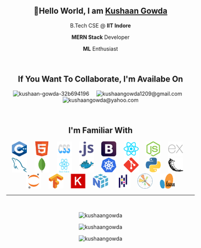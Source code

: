 <h2 align="center">👋Hello World, I am <strong><a href="https://kushaangowda.netlify.app/" target="_blank">Kushaan Gowda</a></strong></h2>
<p align="center">B.Tech CSE @ <strong>IIT Indore</strong></p>
<p align="center"><strong>MERN Stack</strong> Developer</p>
<p align="center"><strong>ML</strong> Enthusiast</p>
<br />
<h2 align="center">If You Want To Collaborate, I'm Availabe On</h2>
<p align="center">
	<a style="text-decoration: none" href="https://www.linkedin.com/in/kushaan-gowda/" target="blank">
		<img
			src="https://www.vectorlogo.zone/logos/linkedin/linkedin-icon.svg"
			alt="kushaan-gowda-32b694196"
			height="40"
			width="30"
		/>
	</a>
	&nbsp;&nbsp;&nbsp;
	<a style="text-decoration: none" href="mailto:kushaangowda1209@gmail.com" target="blank">
		<img
			src="https://www.vectorlogo.zone/logos/gmail/gmail-icon.svg"
			alt="kushaangowda1209@gmail.com"
			height="40"
			width="40"
		/>
	</a>
	&nbsp;&nbsp;&nbsp;
	<a style="text-decoration: none" href="mailto:kushaangowda@yahoo.com" target="blank">
		<img
			src="https://www.vectorlogo.zone/logos/yahoo/yahoo-icon.svg"
			alt="kushaangowda@yahoo.com"
			height="40"
			width="40"
		/>
	</a>
</p>
<br />

<h2 align="center">I'm Familiar With</h2>
<p align="center">
	<a href="https://www.w3schools.com/cpp/cpp_intro.asp" target="_blank" rel="noreferrer" style="text-decoration:none;">
		<img src="./images/c++.png" alt="C++" title="C++" width="40" height="40">
	</a>
	&nbsp;&nbsp;&nbsp;
	<a href="https://www.w3.org/html/" target="_blank" rel="noreferrer" style="text-decoration:none;">
		<img src="./images/w3_html5-icon.svg" alt="HTML5" title="HTML5" width="40" height="40">
	</a>
	&nbsp;&nbsp;&nbsp;
	<a href="https://www.w3schools.com/css/" target="_blank" rel="noreferrer" style="text-decoration:none;">
		<img src="./images/netlifyapp_watercss-ar21.svg" alt="CSS3" title="CSS3" width="40" height="40">
	</a>
	&nbsp;&nbsp;&nbsp;
	<a href="https://developer.mozilla.org/en-US/docs/Web/JavaScript" target="_blank" rel="noreferrer" style="text-decoration:none;">
		<img src="./images/javascript-icon.svg" alt="Javascript" title="Javascript" width="40" height="40">
	</a>
	&nbsp;&nbsp;&nbsp;
	<a href="https://getbootstrap.com" target="_blank" rel="noreferrer" style="text-decoration:none;">
		<img src="./images/getbootstrap-icon.svg" alt="Bootstrap" title="Bootstrap" width="40" height="40">
	</a>
	&nbsp;&nbsp;&nbsp;
	<a href="https://reactjs.org/" target="_blank" rel="noreferrer" style="text-decoration:none;">
		<img src="./images/reactjs-icon.svg" alt="ReactJS" title="ReactJS" width="40" height="40">
	</a>
	&nbsp;&nbsp;&nbsp;
	<a href="https://nodejs.org" target="_blank" rel="noreferrer" style="text-decoration:none;">
		<img src="./images/nodejs-icon.svg" alt="NodeJS" title="NodeJS" width="40" height="40">
	</a>
	&nbsp;&nbsp;&nbsp;
	<a href="https://expressjs.com" target="_blank" rel="noreferrer" style="text-decoration:none;">
		<img src="./images/expressjs-icon.svg" alt="ExpressJS" title="ExpressJS" width="40" height="40">
	</a>
	&nbsp;&nbsp;&nbsp;
	<a href="https://www.mysql.com/" target="_blank" rel="noreferrer" style="text-decoration:none;">
		<img src="./images/mysql-icon.svg" alt="MySQL" title="MySQL" width="40" height="40">
	</a>
	&nbsp;&nbsp;&nbsp;
	<a href="https://www.mongodb.com/" target="_blank" rel="noreferrer" style="text-decoration:none;">
		<img src="./images/mongodb-icon.svg" alt="MongoDB" title="MongoDB" width="40" height="40">
	</a>
	&nbsp;&nbsp;&nbsp;
	<a href="https://reactnative.dev/" target="_blank" rel="noreferrer" style="text-decoration:none;">
		<img src="./images/react-native-1.svg" alt="React Native" title="React Native" width="40" height="40">
	</a>
	&nbsp;&nbsp;&nbsp;
	<a href="https://www.docker.com/" target="_blank" rel="noreferrer" style="text-decoration:none;">
		<img src="./images/docker.svg" alt="Docker" title="Docker" width="40" height="40">
	</a>
	&nbsp;&nbsp;&nbsp;
	<a href="https://kubernetes.io/" target="_blank" rel="noreferrer" style="text-decoration:none;">
		<img src="./images/kubernetes.svg" alt="Kubernetes" title="Kubernetes" width="40" height="40">
	</a>
	&nbsp;&nbsp;&nbsp;
	<a href="https://git-scm.com/" target="_blank" rel="noreferrer" style="text-decoration:none;">
		<img src="./images/git.svg" alt="Git" title="Git" width="40" height="40">
	</a>
	&nbsp;&nbsp;&nbsp;
	<a href="https://www.python.org/" target="_blank" rel="noreferrer" style="text-decoration:none;">
		<img src="./images/python-icon.svg" alt="Python" title="Python" width="40" height="40">
	</a>
	&nbsp;&nbsp;&nbsp;
	<a href="https://flask.palletsprojects.com/en/2.2.x/" target="_blank" rel="noreferrer" style="text-decoration:none;">
		<img src="./images/flask.svg" alt="Flask" title="Flask" width="40" height="40">
	</a>
	&nbsp;&nbsp;&nbsp;
	<a href="https://jupyter.org/" target="_blank" rel="noreferrer" style="text-decoration:none;">
		<img src="./images/jupyter-icon.svg" alt="Jupyter Notebook" title="Jupyter Notebook" width="40" height="40">
	</a>
	&nbsp;&nbsp;&nbsp;
	<a href="https://tensorflow.org/" target="_blank" rel="noreferrer" style="text-decoration:none;">
		<img src="./images/tensorflow-icon.svg" alt="Tensorflow" title="Tensorflow" width="40" height="40">
	</a>
	&nbsp;&nbsp;&nbsp;
	<a href="https://keras.io/" target="_blank" rel="noreferrer" style="text-decoration:none;">
		<img src="./images/keras.png" alt="Keras" title="Keras" width="40" height="40">
	</a>
	&nbsp;&nbsp;&nbsp;
	<a href="https://numpy.org/" target="_blank" rel="noreferrer" style="text-decoration:none;">
		<img src="./images/numpy.png" alt="Numpy" title="Numpy" width="40" height="40">
	</a>
	&nbsp;&nbsp;&nbsp;
	<a href="https://pandas.pydata.org/" target="_blank" rel="noreferrer" style="text-decoration:none;">
		<img src="./images/pandas.svg" alt="Pandas" title="Pandas" width="40" height="40">
	</a>
	&nbsp;&nbsp;&nbsp;
	<a href="https://matplotlib.org/" target="_blank" rel="noreferrer" style="text-decoration:none;">
		<img src="./images/matplotlib-icon.svg" alt="Matplotlib" title="Matplotlib" width="40" height="40">
	</a>
	&nbsp;&nbsp;&nbsp;
	<a href="https://scikit-learn.org/" target="_blank" rel="noreferrer" style="text-decoration:none;">
		<img src="./images/scikit.png" alt="Scikit-learn" title="Scikit-learn" width="40" height="40">
	</a>
</p>

<hr />
<br />
<p align="center">
	<img
		src="https://github-readme-stats.vercel.app/api?username=kushaangowda&show_icons=true&locale=en&theme=radical&count_private=true"
		alt="kushaangowda"
	/>
</p>
<p align="center">
	<img
		src="https://github-readme-streak-stats.herokuapp.com/?user=kushaangowda&theme=tokyonight"
		alt="kushaangowda"
	/>
</p>
<p align="center">
	<img
		src="https://github-readme-stats.vercel.app/api/top-langs?username=kushaangowda&show_icons=true&locale=en&layout=compact&theme=radical"
		alt="kushaangowda"
	/>
</p>

